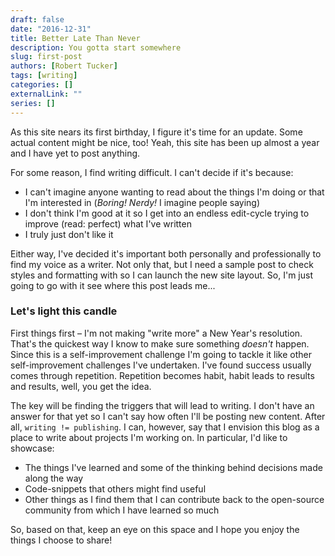 ```yaml
--- 
draft: false
date: "2016-12-31"
title: Better Late Than Never
description: You gotta start somewhere
slug: first-post
authors: [Robert Tucker]
tags: [writing]
categories: []
externalLink: ""
series: []
---
```


As this site nears its first birthday, I figure it's time for an update. Some actual content might be nice, too! Yeah, this site has been up almost a year and I have yet to post anything.

For some reason, I find writing difficult. I can't decide if it's because:

- I can't imagine anyone wanting to read about the things I'm doing or that I'm interested in (<em>Boring! Nerdy!</em> I imagine people saying)
- I don't think I'm good at it so I get into an endless edit-cycle trying to improve (read: perfect) what I've written
- I truly just don't like it

Either way, I've decided it's important both personally and professionally to find my voice as a writer. Not only that, but I need a sample post to check styles and formatting with so I can launch the new site layout. So, I'm just going to go with it see where this post leads me...

### Let's light this candle

First things first &ndash; I'm not making "write more" a New Year's resolution. That's the quickest way I know to make sure something <em>doesn't</em> happen. Since this is a self-improvement challenge I'm going to tackle it like other self-improvement challenges I've undertaken. I've found success usually comes through repetition. Repetition becomes habit, habit leads to results and results, well, you get the idea.

The key will be finding the triggers that will lead to writing. I don't have an answer for that yet so I can't say how often I'll be posting new content. After all, `writing != publishing`. I can, however, say that I envision this blog as a place to write about projects I'm working on. In particular, I'd like to showcase:

- The things I've learned and some of the thinking behind decisions made along the way
- Code-snippets that others might find useful
- Other things as I find them that I can contribute back to the open-source community from which I have learned so much

So, based on that, keep an eye on this space and I hope you enjoy the things I choose to share!